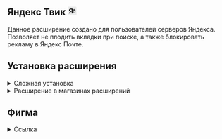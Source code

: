 <div>
  <h2>Яндекс Твик <img src="images/icon-32.png" width="20px"></h2>
  <p>Данное расширение создано для пользователей серверов Яндекса. <br>Позволяет не плодить вкладки при поиске, а также блокировать рекламу в Яндекс Почте.</p>
</div>

<div>
<h2>Установка расширения</h2>

<details>
<summary>Cложная установка</summary>

1. Открыть страницу (chrome://extensions)
2. Включить режим разработчика (правый верхний угол)
3. Загрузить распакованное расширение (левый верхний угол)

</details>

<details>
<summary>Расширение в магазинах расширений</summary> 

1. https://chromewebstore.google.com/detail/одна-вкладка-поиска-яндек/gdmgaolhbllpodgbdpmgbcdnplkcijcd?authuser=1&hl=ru.
</details>
</div>


Фигма
---
<details>
<summary>Ссылка</summary>
https://www.figma.com/design/x8ccQmPEr58mwUo7WYNipZ/Yandex-Tweak?node-id=0-1&t=pgswNMBTa3I3TeOz-1
</details>
